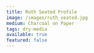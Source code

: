 ```yaml
---
title: Ruth Seated Profile
image: /images/ruth_seated.jpg
medium: Charcoal on Paper
tags: dry-media
available: true
featured: false
---
```

